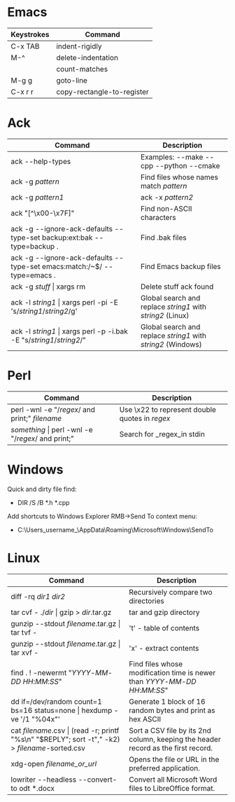 # Emacs

| Keystrokes | Command    |
|---------|---------------|
| C-x TAB | indent-rigidly
| M-^     | delete-indentation
|         | count-matches
| M-g g   | goto-line
| C-x r r | copy-rectangle-to-register

# Ack

| Command | Description |
|---------|-------------|
| ack --help-types | Examples: --make --cpp --python --cmake
| ack -g _pattern_ | Find files whose names match _pattern_
| ack -g _pattern1_ | ack -x _pattern2_ | Find in files whose names are given in stdin
| ack "\[^\\x00-\\x7F]" | Find non-ASCII characters
| ack -g --ignore-ack-defaults --type-set backup:ext:bak --type=backup . | Find .bak files
| ack -g --ignore-ack-defaults --type-set emacs:match:/~$/ --type=emacs . | Find Emacs backup files
| ack -g _stuff_ \| xargs rm | Delete stuff ack found
| ack -l _string1_ \| xargs perl -pi -E 's/_string1_/_string2_/g' | Global search and replace _string1_ with _string2_ (Linux) 
| ack -l _string1_ \| xargs perl -p -i.bak -E "s/_string1_/_string2_/" | Global search and replace _string1_ with _string2_ (Windows)

# Perl

| Command | Description|
|---------|------------|
| perl -wnl -e "/_regex_/ and print;" _filename_ | Use \\x22 to represent double quotes in _regex_
| _something_ \| perl -wnl -e "/_regex_/ and print;" | Search for _regex_in stdin

# Windows

Quick and dirty file find: 
  * DIR /S /B *.h *.cpp

Add shortcuts to Windows Explorer RMB->Send To context menu:
  * C:\\Users\_username_\\AppData\\Roaming\\Microsoft\\Windows\\SendTo

# Linux

| Command | Description
|---------|-------------|
| diff -rq _dir1_ _dir2_ | Recursively compare two directories
| tar cvf - ./_dir_ \| gzip > _dir_.tar.gz | tar and gzip directory
| gunzip --stdout _filename_.tar.gz \| tar tvf - | 't' - table of contents
| gunzip --stdout _filename_.tar.gz \| tar xvf - | 'x' - extract contents
| find . ! -newermt "_YYYY_-_MM_-_DD_ _HH_:_MM_:_SS_"| Find files whose modification time is newer than _YYYY_-_MM_-_DD_ _HH_:_MM_:_SS_"
| dd if=/dev/random count=1 bs=16 status=none \| hexdump -ve '/1 "%04x"'| Generate 1 block of 16 random bytes and print as hex ASCII
| cat _filename_.csv \| (read -r; printf "%s\n" "$REPLY"; sort -t"," -k2) > _filename_-sorted.csv | Sort a CSV file by its 2nd column, keeping the header record as the first record.
| xdg-open _filename_or_url_ | Opens the file or URL in the preferred application.
| lowriter --headless --convert-to odt *.docx | Convert all Microsoft Word files to LibreOffice format.
